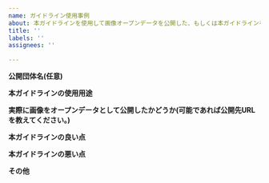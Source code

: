 ```yaml
---
name: ガイドライン使用事例
about: 本ガイドラインを使用して画像オープンデータを公開した、もしくは本ガイドラインを参考にして画像オープンデータを始めようとしている方の事例
title: ''
labels: ''
assignees: ''

---
```


**公開団体名(任意)**


**本ガイドラインの使用用途**


**実際に画像をオープンデータとして公開したかどうか(可能であれば公開先URLを教えてください。)**


**本ガイドラインの良い点**


**本ガイドラインの悪い点**


**その他**
